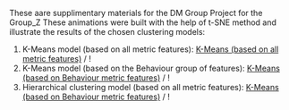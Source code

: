 These aare supplimentary materials for the DM Group Project for the Group_Z
These animations were built with the help of t-SNE method and illustrate the results of the chosen clustering models:
1) K-Means model (based on all metric features):
[K-Means (based on all metric features)](1_kmeans.gif) / ! [](1_kmeans.gif)
2) K-Means model (based on the Behaviour group of features):
[K-Means (based on Behaviour metric features)](2_kmeans_beha.gif) / ! [](2_kmeans_beha.gif)
3) Hierarchical clustering model (based on all metric features):
[K-Means (based on Behaviour metric features)](3_hc_3.gif) / ! [](3_hc_3.gif)
